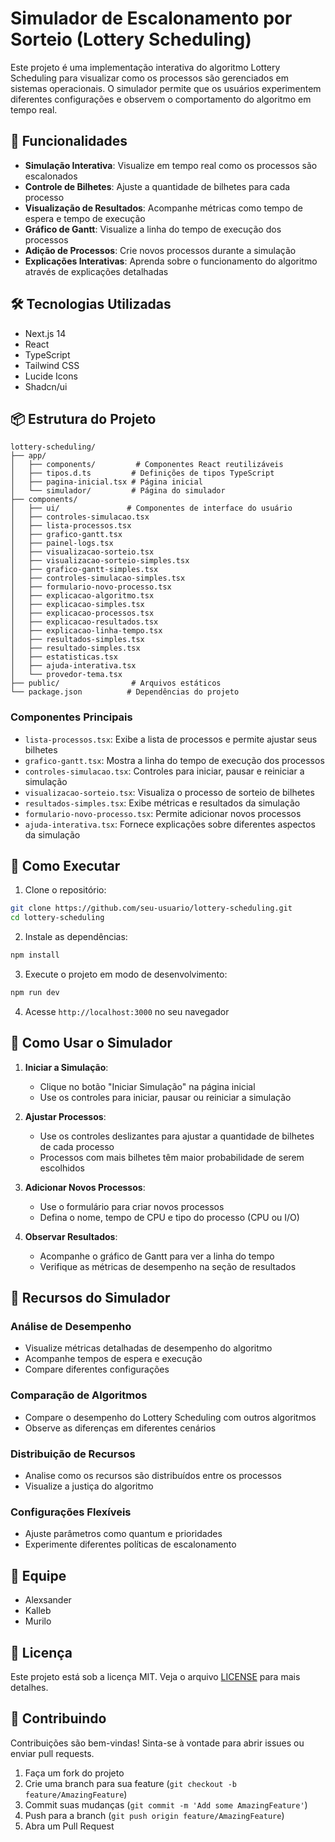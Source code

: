 # Simulador de Escalonamento por Sorteio (Lottery Scheduling)

Este projeto é uma implementação interativa do algoritmo Lottery Scheduling para visualizar como os processos são gerenciados em sistemas operacionais. O simulador permite que os usuários experimentem diferentes configurações e observem o comportamento do algoritmo em tempo real.

## 🚀 Funcionalidades

- **Simulação Interativa**: Visualize em tempo real como os processos são escalonados
- **Controle de Bilhetes**: Ajuste a quantidade de bilhetes para cada processo
- **Visualização de Resultados**: Acompanhe métricas como tempo de espera e tempo de execução
- **Gráfico de Gantt**: Visualize a linha do tempo de execução dos processos
- **Adição de Processos**: Crie novos processos durante a simulação
- **Explicações Interativas**: Aprenda sobre o funcionamento do algoritmo através de explicações detalhadas

## 🛠️ Tecnologias Utilizadas

- Next.js 14
- React
- TypeScript
- Tailwind CSS
- Lucide Icons
- Shadcn/ui

## 📦 Estrutura do Projeto

```
lottery-scheduling/
├── app/
│   ├── components/         # Componentes React reutilizáveis
│   ├── tipos.d.ts         # Definições de tipos TypeScript
│   ├── pagina-inicial.tsx # Página inicial
│   └── simulador/         # Página do simulador
├── components/
│   ├── ui/               # Componentes de interface do usuário
│   ├── controles-simulacao.tsx
│   ├── lista-processos.tsx
│   ├── grafico-gantt.tsx
│   ├── painel-logs.tsx
│   ├── visualizacao-sorteio.tsx
│   ├── visualizacao-sorteio-simples.tsx
│   ├── grafico-gantt-simples.tsx
│   ├── controles-simulacao-simples.tsx
│   ├── formulario-novo-processo.tsx
│   ├── explicacao-algoritmo.tsx
│   ├── explicacao-simples.tsx
│   ├── explicacao-processos.tsx
│   ├── explicacao-resultados.tsx
│   ├── explicacao-linha-tempo.tsx
│   ├── resultados-simples.tsx
│   ├── resultado-simples.tsx
│   ├── estatisticas.tsx
│   ├── ajuda-interativa.tsx
│   └── provedor-tema.tsx
├── public/                # Arquivos estáticos
└── package.json          # Dependências do projeto
```

### Componentes Principais

- `lista-processos.tsx`: Exibe a lista de processos e permite ajustar seus bilhetes
- `grafico-gantt.tsx`: Mostra a linha do tempo de execução dos processos
- `controles-simulacao.tsx`: Controles para iniciar, pausar e reiniciar a simulação
- `visualizacao-sorteio.tsx`: Visualiza o processo de sorteio de bilhetes
- `resultados-simples.tsx`: Exibe métricas e resultados da simulação
- `formulario-novo-processo.tsx`: Permite adicionar novos processos
- `ajuda-interativa.tsx`: Fornece explicações sobre diferentes aspectos da simulação

## 🚀 Como Executar

1. Clone o repositório:
```bash
git clone https://github.com/seu-usuario/lottery-scheduling.git
cd lottery-scheduling
```

2. Instale as dependências:
```bash
npm install
```

3. Execute o projeto em modo de desenvolvimento:
```bash
npm run dev
```

4. Acesse `http://localhost:3000` no seu navegador

## 📝 Como Usar o Simulador

1. **Iniciar a Simulação**:
   - Clique no botão "Iniciar Simulação" na página inicial
   - Use os controles para iniciar, pausar ou reiniciar a simulação

2. **Ajustar Processos**:
   - Use os controles deslizantes para ajustar a quantidade de bilhetes de cada processo
   - Processos com mais bilhetes têm maior probabilidade de serem escolhidos

3. **Adicionar Novos Processos**:
   - Use o formulário para criar novos processos
   - Defina o nome, tempo de CPU e tipo do processo (CPU ou I/O)

4. **Observar Resultados**:
   - Acompanhe o gráfico de Gantt para ver a linha do tempo
   - Verifique as métricas de desempenho na seção de resultados

## 🎯 Recursos do Simulador

### Análise de Desempenho
- Visualize métricas detalhadas de desempenho do algoritmo
- Acompanhe tempos de espera e execução
- Compare diferentes configurações

### Comparação de Algoritmos
- Compare o desempenho do Lottery Scheduling com outros algoritmos
- Observe as diferenças em diferentes cenários

### Distribuição de Recursos
- Analise como os recursos são distribuídos entre os processos
- Visualize a justiça do algoritmo

### Configurações Flexíveis
- Ajuste parâmetros como quantum e prioridades
- Experimente diferentes políticas de escalonamento

## 👥 Equipe

- Alexsander
- Kalleb
- Murilo

## 📄 Licença

Este projeto está sob a licença MIT. Veja o arquivo [LICENSE](LICENSE) para mais detalhes.

## 🤝 Contribuindo

Contribuições são bem-vindas! Sinta-se à vontade para abrir issues ou enviar pull requests.

1. Faça um fork do projeto
2. Crie uma branch para sua feature (`git checkout -b feature/AmazingFeature`)
3. Commit suas mudanças (`git commit -m 'Add some AmazingFeature'`)
4. Push para a branch (`git push origin feature/AmazingFeature`)
5. Abra um Pull Request 
